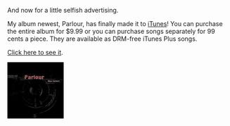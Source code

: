 And now for a little selfish advertising.

My album newest, Parlour, has finally made it to [iTunes](http://www.last.fm/affiliate_sendto.php?link=labshop&prod=2688124&pos=c63b499b3e4868e147cbd95d080a26df)! You can purchase the entire album for $9.99 or you can purchase songs separately for 99 cents a piece. They are available as DRM-free iTunes Plus songs.

[Click here to see it](http://www.last.fm/affiliate_sendto.php?link=labshop&prod=2688124&pos=c63b499b3e4868e147cbd95d080a26df).

[![Parlour](parlour300.thumbnail.jpg)](https://i0.wp.com/blog.alexseifert.com/wp-content/uploads/2008/02/parlour300-1.jpg?ssl=1 "Parlour")
